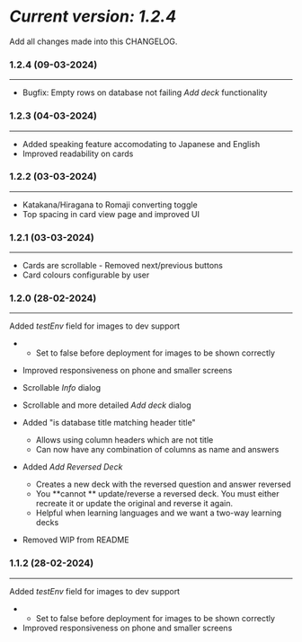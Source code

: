 # *Current version: 1.2.4*

Add all changes made into this CHANGELOG.


### 1.2.4 (09-03-2024)

---

* Bugfix: Empty rows on database not failing *Add deck* functionality

### 1.2.3 (04-03-2024)

---

* Added speaking feature accomodating to Japanese and English
* Improved readability on cards

### 1.2.2 (03-03-2024)

---

* Katakana/Hiragana to Romaji converting toggle
* Top spacing in card view page and improved UI

### 1.2.1 (03-03-2024)

---

* Cards are scrollable  - Removed next/previous buttons
* Card colours configurable by user

### **1.2.0 (28-02-2024)**

---

Added *testEnv* field for images to dev support

* * Set to false before deployment for images to be shown correctly
* Improved responsiveness on phone and smaller screens
* Scrollable *Info* dialog
* Scrollable and more detailed *Add deck* dialog
* Added "is database title matching header title"

  * Allows using column headers which are not title
  * Can now have any combination of columns as name and answers
* Added *Add Reversed Deck*

  * Creates a new deck with the reversed question and answer reversed
  * You **cannot ** update/reverse a reversed deck. You must either recreate it or update the original and reverse it again.
  * Helpful when learning languages and we want a two-way learning decks
* Removed WIP from README

### **1.1.2 (28-02-2024)**

---

Added *testEnv* field for images to dev support

* * Set to false before deployment for images to be shown correctly
* Improved responsiveness on phone and smaller screens
